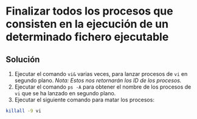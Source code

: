 # Finalizar todos los procesos que consisten en la ejecución de un determinado fichero ejecutable

## Solución

1. Ejecutar el comando `vi&` varias veces, para lanzar procesos de `vi` en segundo plano. _*Nota:* Estos nos retornarán los ID de los procesos._
2. Ejecutar el comando `ps -A` para obtener el nombre de los procesos de `vi` que se ha lanzado en segundo plano.
3. Ejecutar el siguiente comando para matar los procesos:

```bash
killall -9 vi
```
